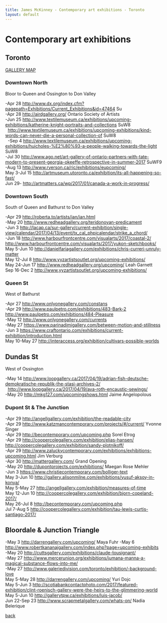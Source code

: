 ```yaml
---
title: James McKinney - Contemporary art exhibitions - Toronto
layout: default
---
```


# Contemporary art exhibitions

## Toronto

[GALLERY MAP](https://www.google.com/maps/d/u/0/edit?mid=1sMiga7vQsqWdqEVQCqHsxjX2jeU)

### Downtown North

Bloor to Queen and Ossington to Don Valley

-Apr 28 <http://www.dx.org/index.cfm?pagepath=Exhibitions/Current_Exhibitions&id=47464> Su  
-Apr 28 <http://airdgallery.org/> Ontario Society of Artists  
-Jun 25 <http://www.textilemuseum.ca/exhibitions/upcoming-exhibitions/katherine-knight-portraits-and-collections> SuW8  
  <http://www.textilemuseum.ca/exhibitions/upcoming-exhibitions/kind-words-can-never-die-a-personal-collection-of> SuW8  
  -Sep 4 <http://www.textilemuseum.ca/exhibitions/upcoming-exhibitions/huicholes-%E2%80%93-a-people-walking-towards-the-light> SuW8  
-Jul 30 <http://www.ago.net/art-gallery-of-ontario-partners-with-tate-modern-to-present-georgia-okeeffe-retrospective-in-summer-2017> SuWF9  
-Aug 13 <http://www.ryerson.ca/ric/exhibitions/eupcoming/>  
May 3-Jul 15 <http://artmuseum.utoronto.ca/exhibition/its-all-happening-so-fast/>  
Jun 29- <http://artmatters.ca/wp/2017/01/canada-a-work-in-progress/>  

### Downtown South

South of Queen and Bathurst to Don Valley

-Apr 29 <http://roberta.to/artists/ian/ian.html>  
-May 20 <http://www.redheadgallery.org/teridonovan-predicament>  
-Jun 3 <http://lacap.ca/sur-gallery/current-exhibition/single-view/calendar/2017/04/13/event/tx_cal_phpicalendar/strike_a_chord/>  
-Jun 18 <http://www.harbourfrontcentre.com/visualarts/2017/coastal-2/> <http://www.harbourfrontcentre.com/visualarts/2017/yukon-sketchbooks/>  
May 5-Jun 10 <http://danielfariagallery.com/exhibitions/chris-curreri-unruly-matter>  
May 12-Jul 8 <http://www.yyzartistsoutlet.org/upcoming-exhibitions/>  
May 24-Jun 17 <http://www.redheadgallery.org/upcoming/> Leah Garnett  
Sep 16-Dec 2 <http://www.yyzartistsoutlet.org/upcoming-exhibitions/>  

### Queen St

West of Bathurst

-Apr 27 <http://www.onlyonegallery.com/constans>  
-Apr 29 <http://www.paulpetro.com/exhibitions/483-Bark-2> <http://www.paulpetro.com/exhibitions/484-Pleasure>  
-May 12 <http://www.onlyonegallery.com/currents>  
-May 27 <https://www.parinadimigallery.com/between-motion-and-stillness>  
-Jun 3 <https://www.craftontario.com/exhibitions/current-exhibition/introduction.html>  
May 10-May 27 <http://interaccess.org/exhibition/cultivars-possible-worlds>  

## Dundas St

West of Ossington

-May 14 <http://www.loopgallery.ca/2017/04/19/adrian-fish-deutsche-demokratische-republik-the-stasi-archives-2/>  
  <http://www.loopgallery.ca/2017/04/19/ava-roth-encaustic-sewings/>  
-May 20 <http://mkg127.com/upcomingshows.html> Jaime Angelopolous

### Dupont St & The Junction

-Apr 29 <http://angellgallery.com/exhibition/the-readable-city>  
-Apr 29 <http://www.katzmancontemporary.com/projects/#/current/> Yvonne Singer  
-Apr 29 <http://becontemporary.com/upcoming.php> Sorel Etrog  
-Apr 29 <http://coopercolegallery.com/exhibition/elias-hansen/> <http://coopercolegallery.com/exhibition/sandy-plotnikoff/>  
-Apr 29 <http://www.zaluckycontemporary.com/exhibitions/exhibitions-upcoming.html> Jim Verburg  
-Apr 30 <http://mattergallery.com/> Grand Opening  
-May 20 <http://dupontprojects.com/exhibitions/> Maegan Rose Mehler  
-Jun 3 <https://www.christiecontemporary.com/bolliger-text>  
May 3-Jun 10 <http://gallery.alisonmilne.com/exhibitions/yusuf-aksoy-in-konya/>  
May 5-May 27 <http://angellgallery.com/exhibition/measures-of-time>  
May 12-Jun 10 <http://coopercolegallery.com/exhibition/bjorn-copeland-2017/>  
May 26-Jul 8 <http://becontemporary.com/upcoming.php>  
Jul 7-Aug 5 <http://coopercolegallery.com/exhibition/tau-lewis-curtis-santiago-2017/>  

## Bloordale & Junction Triangle

-May 3 <http://darrengallery.com/upcoming/> Maya Fuhr
-May 6 <http://www.robertkananajgallery.com/index.php?page=upcoming-exhibits>  
-May 20 <http://cuttsgallery.com/exhibitions/claude-tousignant/>  
-May 27 <http://www.mercerunion.org/exhibitions/jumana-manna-a-magical-substance-flows-into-me/>  
-May 27 <http://www.galeriedivision.com/toronto/exhibition/-background-love>  
May 5-May 28 <http://darrengallery.com/upcoming/> Yuri Dojc  
May 5-Jun 3 <http://scotiabankcontactphoto.com/2017/featured-exhibition/clint-roenisch-gallery-were-the-heirs-to-the-glimmering-world>  
May 5-Jun 10 <http://gallerytpw.ca/exhibitions/luis-jacob/>  
Jun 22-Sep 23 <http://www.scrapmetalgallery.com/whats-on/> Nadia Belerique

[back](/)
